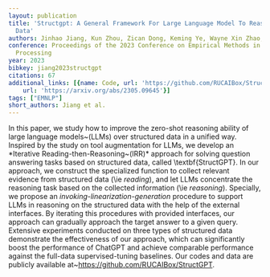 ```yaml
---
layout: publication
title: 'Structgpt: A General Framework For Large Language Model To Reason Over Structured
  Data'
authors: Jinhao Jiang, Kun Zhou, Zican Dong, Keming Ye, Wayne Xin Zhao, Ji-rong Wen
conference: Proceedings of the 2023 Conference on Empirical Methods in Natural Language
  Processing
year: 2023
bibkey: jiang2023structgpt
citations: 67
additional_links: [{name: Code, url: 'https://github.com/RUCAIBox/StructGPT'}, {name: Paper,
    url: 'https://arxiv.org/abs/2305.09645'}]
tags: ["EMNLP"]
short_authors: Jiang et al.
---
```

In this paper, we study how to improve the zero-shot reasoning ability of
large language models~(LLMs) over structured data in a unified way. Inspired by
the study on tool augmentation for LLMs, we develop an *Iterative
Reading-then-Reasoning~(IRR)* approach for solving question answering tasks
based on structured data, called \textbf\{StructGPT\}. In our approach, we
construct the specialized function to collect relevant evidence from structured
data (\ie *reading*), and let LLMs concentrate the reasoning task based on
the collected information (\ie *reasoning*). Specially, we propose an
*invoking-linearization-generation* procedure to support LLMs in reasoning
on the structured data with the help of the external interfaces. By iterating
this procedures with provided interfaces, our approach can gradually approach
the target answer to a given query. Extensive experiments conducted on three
types of structured data demonstrate the effectiveness of our approach, which
can significantly boost the performance of ChatGPT and achieve comparable
performance against the full-data supervised-tuning baselines. Our codes and
data are publicly available at~https://github.com/RUCAIBox/StructGPT.